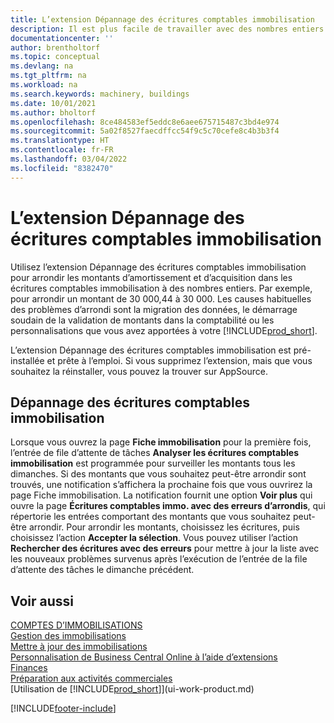 ```yaml
---
title: L’extension Dépannage des écritures comptables immobilisation
description: Il est plus facile de travailler avec des nombres entiers. Utilisez cette extension pour arrondir les montants des immobilisations dans les écritures comptables immobilisation.
documentationcenter: ''
author: brentholtorf
ms.topic: conceptual
ms.devlang: na
ms.tgt_pltfrm: na
ms.workload: na
ms.search.keywords: machinery, buildings
ms.date: 10/01/2021
ms.author: bholtorf
ms.openlocfilehash: 8ce484583ef5eddc8e6aee675715487c3bd4e974
ms.sourcegitcommit: 5a02f8527faecdffcc54f9c5c70cefe8c4b3b3f4
ms.translationtype: HT
ms.contentlocale: fr-FR
ms.lasthandoff: 03/04/2022
ms.locfileid: "8382470"
---
```

# <a name="the-troubleshooting-fa-ledger-entries-extension"></a>L’extension Dépannage des écritures comptables immobilisation
Utilisez l’extension Dépannage des écritures comptables immobilisation pour arrondir les montants d’amortissement et d’acquisition dans les écritures comptables immobilisation à des nombres entiers. Par exemple, pour arrondir un montant de 30 000,44 à 30 000. Les causes habituelles des problèmes d’arrondi sont la migration des données, le démarrage soudain de la validation de montants dans la comptabilité ou les personnalisations que vous avez apportées à votre [!INCLUDE[prod_short](includes/prod_short.md)].

L’extension Dépannage des écritures comptables immobilisation est pré-installée et prête à l’emploi. Si vous supprimez l’extension, mais que vous souhaitez la réinstaller, vous pouvez la trouver sur AppSource.

## <a name="troubleshooting-fixed-asset-ledger-entries"></a>Dépannage des écritures comptables immobilisation
Lorsque vous ouvrez la page **Fiche immobilisation** pour la première fois, l’entrée de file d’attente de tâches **Analyser les écritures comptables immobilisation** est programmée pour surveiller les montants tous les dimanches. Si des montants que vous souhaitez peut-être arrondir sont trouvés, une notification s’affichera la prochaine fois que vous ouvrirez la page Fiche immobilisation. La notification fournit une option **Voir plus** qui ouvre la page **Écritures comptables immo. avec des erreurs d’arrondis**, qui répertorie les entrées comportant des montants que vous souhaitez peut-être arrondir. Pour arrondir les montants, choisissez les écritures, puis choisissez l’action **Accepter la sélection**. Vous pouvez utiliser l’action **Rechercher des écritures avec des erreurs** pour mettre à jour la liste avec les nouveaux problèmes survenus après l’exécution de l’entrée de la file d’attente des tâches le dimanche précédent.

## <a name="see-also"></a>Voir aussi
[COMPTES D’IMMOBILISATIONS](fa-manage.md)  
[Gestion des immobilisations](fa-manage.md)  
[Mettre à jour des immobilisations](fa-how-maintain.md)  
[Personnalisation de Business Central Online à l’aide d’extensions](ui-extensions.md)  
[Finances](finance.md)  
[Préparation aux activités commerciales](ui-get-ready-business.md)  
[Utilisation de [!INCLUDE[prod_short](includes/prod_short.md)]](ui-work-product.md)  


[!INCLUDE[footer-include](includes/footer-banner.md)]



